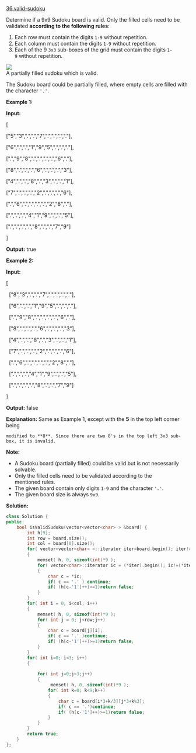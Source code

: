 [36.valid-sudoku](https://leetcode.com/problems/valid-sudoku/)  

Determine if a 9x9 Sudoku board is valid. Only the filled cells need to be validated **according to the following rules**:

1.  Each row must contain the digits `1-9` without repetition.
2.  Each column must contain the digits `1-9` without repetition.
3.  Each of the 9 `3x3` sub-boxes of the grid must contain the digits `1-9` without repetition.

![](https://upload.wikimedia.org/wikipedia/commons/thumb/f/ff/Sudoku-by-L2G-20050714.svg/250px-Sudoku-by-L2G-20050714.svg.png)  
A partially filled sudoku which is valid.

The Sudoku board could be partially filled, where empty cells are filled with the character `'.'`.

**Example 1:**

  
**Input:**
  
\[
  
  \["5","3",".",".","7",".",".",".","."\],
  
  \["6",".",".","1","9","5",".",".","."\],
  
  \[".","9","8",".",".",".",".","6","."\],
  
  \["8",".",".",".","6",".",".",".","3"\],
  
  \["4",".",".","8",".","3",".",".","1"\],
  
  \["7",".",".",".","2",".",".",".","6"\],
  
  \[".","6",".",".",".",".","2","8","."\],
  
  \[".",".",".","4","1","9",".",".","5"\],
  
  \[".",".",".",".","8",".",".","7","9"\]
  
\]
  
**Output:** true
  

**Example 2:**

  
**Input:**
  
\[
  
  \["8","3",".",".","7",".",".",".","."\],
  
  \["6",".",".","1","9","5",".",".","."\],
  
  \[".","9","8",".",".",".",".","6","."\],
  
  \["8",".",".",".","6",".",".",".","3"\],
  
  \["4",".",".","8",".","3",".",".","1"\],
  
  \["7",".",".",".","2",".",".",".","6"\],
  
  \[".","6",".",".",".",".","2","8","."\],
  
  \[".",".",".","4","1","9",".",".","5"\],
  
  \[".",".",".",".","8",".",".","7","9"\]
  
\]
  
**Output:** false
  
**Explanation:** Same as Example 1, except with the **5** in the top left corner being 
  
    modified to **8**. Since there are two 8's in the top left 3x3 sub-box, it is invalid.
  

**Note:**

*   A Sudoku board (partially filled) could be valid but is not necessarily solvable.
*   Only the filled cells need to be validated according to the mentioned rules.
*   The given board contain only digits `1-9` and the character `'.'`.
*   The given board size is always `9x9`.  



**Solution:**  

```cpp
class Solution {
public:
    bool isValidSudoku(vector<vector<char> > &board) {
        int h[9];
        int row = board.size();
        int col = board[0].size();
        for( vector<vector<char> >::iterator iter=board.begin(); iter!=board.end(); ++iter)
        {
            memset( h, 0, sizeof(int)*9 );
            for( vector<char>::iterator ic = (*iter).begin(); ic!=(*iter).end(); ++ic )
            {
                char c = *ic;
                if( c == '.' ) continue;
                if( (h[c-'1']++)>=1)return false;
            }
        }
        for( int i = 0; i<col; i++)
        {
            memset( h, 0, sizeof(int)*9 );
            for( int j = 0; j<row;j++)
            {
                char c = board[j][i];
                if( c == '.' )continue;
                if( (h[c-'1']++)>=1)return false;
            }
        }
        for( int i=0; i<3; i++)
        {
           
            for( int j=0;j<3;j++)
            {
                 memset( h, 0, sizeof(int)*9 );
                for( int k=0; k<9;k++)
                {
                    char c = board[i*3+k/3][j*3+k%3];
                    if( c == '.')continue;
                    if( (h[c-'1']++)>=1)return false;
                }
            }
        }
        return true;
    }
}; 
```
      